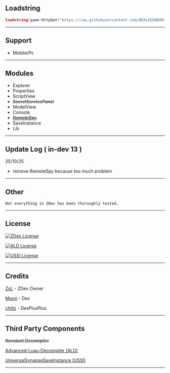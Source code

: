 ## Loadstring
```lua
loadstring(game:HttpGet("https://raw.githubusercontent.com/BOXLEGENDARY/ZDex/main/ZDex.lua"))()
```

---

## Support
- Mobile/Pc

---

## Modules
- Explorer
- Properties
- ScriptView
- ~~SecretServicePanel~~
- ModelView
- Console
- ~~[RemoteSpy](https://scriptblox.com/script/Universal-Script-BootSpy-12998)~~
- SaveInstance
- Lib

---

## Update Log ( in-dev 13 )
25/10/25
- remove RemoteSpy because too much problem

---

## Other
`Not everything in ZDex has been thoroughly tested.`

---

## License
[![ZDex License](https://img.shields.io/badge/ZDex-License-green)](https://github.com/BOXLEGENDARY/ZDex/blob/main/LICENSE)

[![ALD License](https://img.shields.io/badge/ALD-License-green)](https://github.com/BOXLEGENDARY/Advanced-Luau-Decompiler/blob/main/LICENSE)

[![USSI License](https://img.shields.io/badge/USSI-License-green)](https://github.com/luau/UniversalSynSaveInstance/blob/main/LICENSE)

---

## Credits
[ZxL](https://youtu.be/dQw4w9WgXcQ?si=IkAXjfO3Uf2UOJ9V) - ZDex Owner

[Moon](https://github.com/LorekeeperZinnia/Dex) - Dex

[chillz](https://github.com/AZYsGithub/DexPlusPlus) - DexPlusPlus

---

## Third Party Components
~~Konstant Decompiler~~

[Advanced-Luau-Decompiler (ALD)](https://github.com/BOXLEGENDARY/Advanced-Luau-Decompiler)

[UniversalSynapseSaveInstance (USSI)](https://github.com/BOXLEGENDARY/UniversalSynSaveInstance)

---
